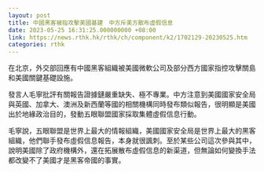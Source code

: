 ```yaml
---
layout: post
title: 中國黑客被指攻擊美國基建　中方斥美方散布虛假信息
date: 2023-05-25 16:31:25.000000000 +08:00
link: https://news.rthk.hk/rthk/ch/component/k2/1702129-20230525.htm
categories: rthk
---
```


在北京，外交部回應有中國黑客組織被美國微軟公司及部分西方國家指控攻擊關島和美國關鍵基礎設施。

發言人毛寧批評有關報告證據鏈嚴重缺失、極不專業。中方注意到美國國家安全局與英國、加拿大、澳洲及新西蘭等國的相關機構同時發布類似報告，很明顯是美國出於地緣政治目的，發動五眼聯盟國家採取集體虛假信息行動。

毛寧說，五眼聯盟是世界上最大的情報組織，美國國家安全局是世界上最大的黑客組織，他們聯手發布虛假信息報告，本身就很諷刺。至於某些公司這次參與其中，說明美國除了政府機構外，還在拓展散布虛假信息的新渠道，但無論如何變換手法都改變不了美國才是黑客帝國的事實。
